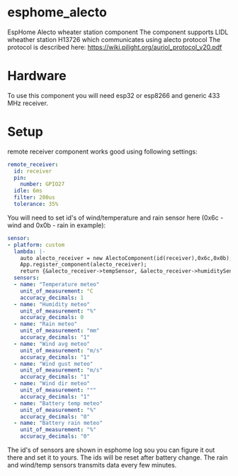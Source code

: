 # esphome_alecto
EspHome Alecto wheater station component
The component supports LIDL wheather station H13726 which communicates using alecto protocol
The protocol is described here: https://wiki.pilight.org/auriol_protocol_v20.pdf

# Hardware

To use this component you will need esp32 or esp8266 and generic 433 MHz receiver.

# Setup

remote receiver component works good using following settings:

```yaml
remote_receiver:
  id: receiver
  pin: 
    number: GPIO27
  idle: 6ms
  filter: 200us
  tolerance: 35%
```

You will need to set id's of  wind/temperature and rain  sensor here (0x6c - wind and 0x0b - rain in example):

```yaml
sensor:
- platform: custom
  lambda: |-
    auto alecto_receiver = new AlectoComponent(id(receiver),0x6c,0x0b);
    App.register_component(alecto_receiver);
    return {&alecto_receiver->tempSensor, &alecto_receiver->humiditySensor, &alecto_receiver->rainSensor,  &alecto_receiver->windAvgSensor,  &alecto_receiver->windGustSensor,  &alecto_receiver->windDirSensor,  &alecto_receiver->tempBatterySensor,  &alecto_receiver->rainBatterySensor};
  sensors:
  - name: "Temperature meteo"
    unit_of_measurement: °C
    accuracy_decimals: 1
  - name: "Humidity meteo"
    unit_of_measurement: "%"
    accuracy_decimals: 0
  - name: "Rain meteo"
    unit_of_measurement: "mm"
    accuracy_decimals: "1"
  - name: "Wind avg meteo"
    unit_of_measurement: "m/s"
    accuracy_decimals: "1"
  - name: "Wind gust meteo"
    unit_of_measurement: "m/s"
    accuracy_decimals: "1"
  - name: "Wind dir meteo"
    unit_of_measurement: "°"
    accuracy_decimals: "1"
  - name: "Battery temp meteo"
    unit_of_measurement: "%"
    accuracy_decimals: "0"
  - name: "Battery rain meteo"
    unit_of_measurement: "%"
    accuracy_decimals: "0"
```

The id's of sensors are shown in esphome log sou you can figure it out there and set it to yours. The ids will be reset after battery change.
The rain and wind/temp sensors transmits data every few minutes.

